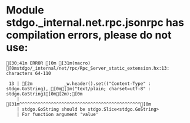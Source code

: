 # Module stdgo._internal.net.rpc.jsonrpc has compilation errors, please do not use:
```
[30;41m ERROR [0m [31m(macro) [0mstdgo/_internal/net/rpc/Rpc_Server_static_extension.hx:13: characters 64-110

 13 | [2m            _w.header().set(("Content-Type" : stdgo.GoString), [0m[1m("text/plain; charset=utf-8" : stdgo.GoString)[0m[2m);[0m
    |                                                                [31m^^^^^^^^^^^^^^^^^^^^^^^^^^^^^^^^^^^^^^^^^^^^^^[0m
    | stdgo.GoString should be stdgo.Slice<stdgo.GoString>
    | For function argument 'value'


```

